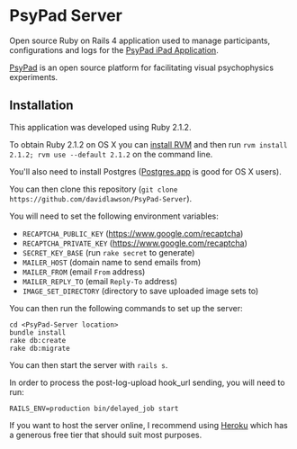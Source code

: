# PsyPad Server

Open source Ruby on Rails 4 application used to manage participants, configurations and logs for the [PsyPad iPad Application](https://github.com/davidlawson/PsyPad).

[PsyPad](http://www.psypad.net.au/) is an open source platform for facilitating visual psychophysics experiments.

## Installation

This application was developed using Ruby 2.1.2. 

To obtain Ruby 2.1.2 on OS X you can [install RVM](https://rvm.io/rvm/install) and then run `rvm install 2.1.2; rvm use --default 2.1.2` on the command line.

You'll also need to install Postgres ([Postgres.app](http://postgresapp.com/) is good for OS X users).

You can then clone this repository (`git clone https://github.com/davidlawson/PsyPad-Server`).

You will need to set the following environment variables:

* `RECAPTCHA_PUBLIC_KEY` (https://www.google.com/recaptcha)
* `RECAPTCHA_PRIVATE_KEY` (https://www.google.com/recaptcha)
* `SECRET_KEY_BASE` (run `rake secret` to generate)
* `MAILER_HOST` (domain name to send emails from)
* `MAILER_FROM` (email `From` address)
* `MAILER_REPLY_TO` (email `Reply-To` address)
* `IMAGE_SET_DIRECTORY` (directory to save uploaded image sets to)

You can then run the following commands to set up the server:

```
cd <PsyPad-Server location>
bundle install
rake db:create
rake db:migrate
```

You can then start the server with `rails s`.

In order to process the post-log-upload hook_url sending, you will need to run:
```
RAILS_ENV=production bin/delayed_job start
```

If you want to host the server online, I recommend using [Heroku](https://www.heroku.com/) which has a generous free tier that should suit most purposes.
